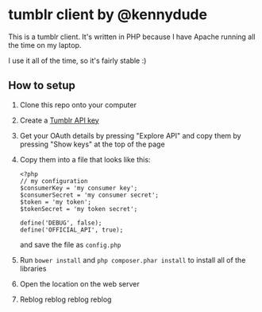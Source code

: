 # tumblr client by @kennydude

This is a tumblr client. It's written in PHP because I have Apache running all the time on my laptop.

I use it all of the time, so it's fairly stable :)

## How to setup

1. Clone this repo onto your computer
2. Create a [Tumblr API key](http://www.tumblr.com/oauth/apps)
3. Get your OAuth details by pressing "Explore API" and copy them by pressing "Show keys" at the top of the page
4. Copy them into a file that looks like this:
       
       <?php
       // my configuration
       $consumerKey = 'my consumer key';
       $consumerSecret = 'my consumer secret';
       $token = 'my token';
       $tokenSecret = 'my token secret';

       define('DEBUG', false);
       define('OFFICIAL_API', true);
   
   and save the file as `config.php`
5. Run `bower install` and `php composer.phar install` to install all of the libraries
6. Open the location on the web server
7. Reblog reblog reblog reblog